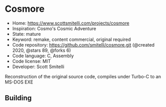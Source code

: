 # Cosmore

- Home: https://www.scottsmitelli.com/projects/cosmore
- Inspiration: Cosmo's Cosmic Adventure
- State: mature
- Keyword: remake, content commercial, original required
- Code repository: https://github.com/smitelli/cosmore.git (@created 2020, @stars 89, @forks 6)
- Code language: C, Assembly
- Code license: MIT
- Developer: Scott Smitelli

Reconstruction of the original source code, compiles under Turbo-C to an MS-DOS EXE

## Building
